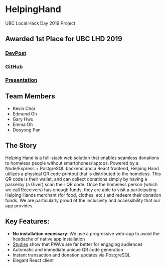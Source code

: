 # HelpingHand
UBC Local Hack Day 2019 Project

## Awarded 1st Place for UBC LHD 2019
### [DevPost](https://devpost.com/software/helpinghand-a4swt1)
### [GitHub](https://github.com/Kevin0115/HelpingHand)
### [Presentation](https://docs.google.com/presentation/d/1HqdWMMqnJvUrKbQCYcG9arq1POSc9Mqh-3zrsMhDIUQ/edit?usp=sharing)

## Team Members
- Kevin Choi
- Edmund Oh
- Gary Hwu
- Emma Oh
- Dooyong Pan

## The Story
Helping Hand is a full-stack web solution that enables seamless donations to homeless people without smartphones/laptops. Powered by a Node/Express + PostgreSQL backend and a React frontend, Helping Hand utilizes a physical QR code printout that is distributed to the homeless. This QR code is their wallet, and can collect donations simply by having a passerby (a Giver) scan their QR code. Once the homeless person (which we call Receivers) has enough funds, they are able to visit a participating Helping Hands merchant (for food, clothes, etc.) and redeem their donation funds. We are particularly proud of the inclusivity and accessibility that our app provides.

## Key Features:
- **No installation necessary**: We use a progressive web-app to avoid the headache of native app installation
- [Studies](https://smashingideas.com/pwa-statistics/) show that PWA's are far better for engaging audiences
- Automatic and immediate unique QR code generation
- Instant transaction and donation updates via PostgreSQL
- Elegant React client
